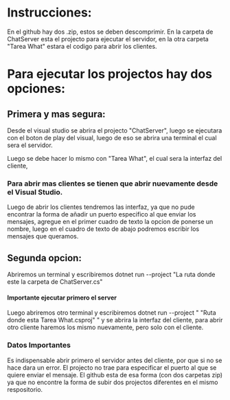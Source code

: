 # Instrucciones:
En el github hay dos .zip, estos se deben descomprimir.
En la carpeta de ChatServer esta el projecto para ejecutar el servidor, en la otra carpeta "Tarea What" estara el codigo
para abrir los clientes.

# Para ejecutar los projectos hay dos opciones:

## Primera y mas segura:

Desde el visual studio se abrira el projecto "ChatServer", luego se ejecutara con el boton de play del visual, luego
de eso se abrira una terminal el cual sera el servidor.

Luego se debe hacer lo mismo con "Tarea What", el cual sera la interfaz del cliente,
### Para abrir mas clientes se tienen que abrir nuevamente desde el Visual Studio.

Luego de abrir los clientes tendremos las interfaz, ya que no pude encontrar la forma de añadir un puerto especifico al
que enviar los mensajes, agregue en el primer cuadro de texto la opcion de ponerse un nombre, luego en el cuadro de texto
de abajo podremos escribir los mensajes que queramos.

## Segunda opcion:

Abriremos un terminal y escribiremos dotnet run --project "La ruta donde este la carpeta de ChatServer.cs"
#### Importante ejecutar primero el server

Luego abriremos otro terminal y escribiremos dotnet run --project " "Ruta donde esta Tarea What.csproj" "
y se abrira la interfaz del cliente, para abrir otro cliente haremos los mismo nuevamente, pero solo con el cliente.


### Datos Importantes
Es indispensable abrir primero el servidor antes del cliente, por que si no se hace dara un error.
El projecto no trae para especificar el puerto al que se quiere enviar el mensaje.
El github esta de esa forma (con dos carpetas zip) ya que no encontre la forma de subir dos projectos diferentes en el
mismo respositorio.
